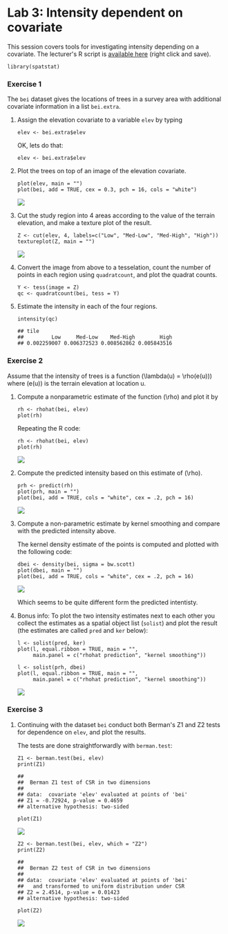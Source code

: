 Lab 3: Intensity dependent on covariate
================

This session covers tools for investigating intensity depending on a covariate.
The lecturer's R script is [available here](https://raw.githubusercontent.com/spatstat/Melb2018/master/Scripts/script03.R) (right click and save).

``` {.r}
library(spatstat)
```

### Exercise 1

The `bei` dataset gives the locations of trees in a survey area with additional covariate information in a list `bei.extra`.

1.  Assign the elevation covariate to a variable `elev` by typing

    ``` {.r}
    elev <- bei.extra$elev
    ```

    OK, lets do that:

    ``` {.r}
    elev <- bei.extra$elev
    ```

2.  Plot the trees on top of an image of the elevation covariate.

    ``` {.r}
    plot(elev, main = "")
    plot(bei, add = TRUE, cex = 0.3, pch = 16, cols = "white")
    ```

    ![](solution03_files/figure-markdown_github/unnamed-chunk-5-1.png)

3.  Cut the study region into 4 areas according to the value of the terrain elevation, and make a texture plot of the result.

    ``` {.r}
    Z <- cut(elev, 4, labels=c("Low", "Med-Low", "Med-High", "High"))
    textureplot(Z, main = "")
    ```

    ![](solution03_files/figure-markdown_github/unnamed-chunk-6-1.png)

4.  Convert the image from above to a tesselation, count the number of points in each region using `quadratcount`, and plot the quadrat counts.

    ``` {.r}
    Y <- tess(image = Z)
    qc <- quadratcount(bei, tess = Y)
    ```

5.  Estimate the intensity in each of the four regions.

    ``` {.r}
    intensity(qc)
    ```

        ## tile
        ##         Low     Med-Low    Med-High        High 
        ## 0.002259007 0.006372523 0.008562862 0.005843516

### Exercise 2

Assume that the intensity of trees is a function \(\lambda(u) = \rho(e(u))\) where \(e(u)\) is the terrain elevation at location u.

1.  Compute a nonparametric estimate of the function \(\rho\) and plot it by

    ``` {.r}
    rh <- rhohat(bei, elev)
    plot(rh)
    ```

    Repeating the R code:

    ``` {.r}
    rh <- rhohat(bei, elev)
    plot(rh)
    ```

    ![](solution03_files/figure-markdown_github/unnamed-chunk-10-1.png)

2.  Compute the predicted intensity based on this estimate of \(\rho\).

    ``` {.r}
    prh <- predict(rh)
    plot(prh, main = "")
    plot(bei, add = TRUE, cols = "white", cex = .2, pch = 16)
    ```

    ![](solution03_files/figure-markdown_github/unnamed-chunk-11-1.png)

3.  Compute a non-parametric estimate by kernel smoothing and compare with the predicted intensity above.

    The kernel density estimate of the points is computed and plotted with the following code:

    ``` {.r}
    dbei <- density(bei, sigma = bw.scott)
    plot(dbei, main = "")
    plot(bei, add = TRUE, cols = "white", cex = .2, pch = 16)
    ```

    ![](solution03_files/figure-markdown_github/unnamed-chunk-12-1.png)

    Which seems to be quite different form the predicted intentisty.

4.  Bonus info: To plot the two intensity estimates next to each other you collect the estimates as a spatial object list (`solist`) and plot the result (the estimates are called `pred` and `ker` below):

    ``` {.r}
    l <- solist(pred, ker)
    plot(l, equal.ribbon = TRUE, main = "", 
         main.panel = c("rhohat prediction", "kernel smoothing"))
    ```

    ``` {.r}
    l <- solist(prh, dbei)
    plot(l, equal.ribbon = TRUE, main = "",
         main.panel = c("rhohat prediction", "kernel smoothing"))
    ```

    ![](solution03_files/figure-markdown_github/unnamed-chunk-14-1.png)

### Exercise 3

1.  Continuing with the dataset `bei` conduct both Berman's Z1 and Z2 tests for dependence on `elev`, and plot the results.

    The tests are done straightforwardly with `berman.test`:

    ``` {.r}
    Z1 <- berman.test(bei, elev)
    print(Z1)
    ```

        ## 
        ##  Berman Z1 test of CSR in two dimensions
        ## 
        ## data:  covariate 'elev' evaluated at points of 'bei'
        ## Z1 = -0.72924, p-value = 0.4659
        ## alternative hypothesis: two-sided

    ``` {.r}
    plot(Z1)
    ```

    ![](solution03_files/figure-markdown_github/unnamed-chunk-15-1.png)

    ``` {.r}
    Z2 <- berman.test(bei, elev, which = "Z2")
    print(Z2)
    ```

        ## 
        ##  Berman Z2 test of CSR in two dimensions
        ## 
        ## data:  covariate 'elev' evaluated at points of 'bei' 
        ##   and transformed to uniform distribution under CSR
        ## Z2 = 2.4514, p-value = 0.01423
        ## alternative hypothesis: two-sided

    ``` {.r}
    plot(Z2)
    ```

    ![](solution03_files/figure-markdown_github/unnamed-chunk-15-2.png)
